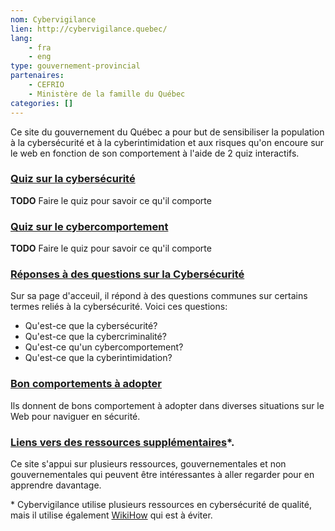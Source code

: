 ```yaml
---
nom: Cybervigilance
lien: http://cybervigilance.quebec/
lang:
    - fra
    - eng
type: gouvernement-provincial
partenaires:
    - CEFRIO
    - Ministère de la famille du Québec
categories: []
---
```

Ce site du gouvernement du Québec a pour but de sensibiliser la population à la cybersécurité et à la cyberintimidation et aux risques qu'on encoure sur le web en fonction de son comportement à l'aide de 2 quiz interactifs.

### [Quiz sur la cybersécurité](http://cybervigilance.quebec/cybersecurite.php)
**TODO** Faire le quiz pour savoir ce qu'il comporte

### [Quiz sur le cybercomportement](http://cybervigilance.quebec/cybercomportement.php)
**TODO** Faire le quiz pour savoir ce qu'il comporte

### [Réponses à des questions sur la Cybersécurité](http://cybervigilance.quebec/index.php)
Sur sa page d'acceuil, il répond à des questions communes sur certains termes reliés à la cybersécurité. Voici ces questions:
* Qu'est-ce que la cybersécurité?
* Qu'est-ce que la cybercriminalité?
* Qu'est-ce qu'un cybercomportement?
* Qu'est-ce que la cyberintimidation?

### [Bon comportements à adopter](http://cybervigilance.quebec/pourensavoirplus.php)
Ils donnent de bons comportement à adopter dans diverses situations sur le Web pour naviguer en sécurité.

### [Liens vers des ressources supplémentaires](http://cybervigilance.quebec/pourensavoirplus.php)\*.
Ce site s'appui sur plusieurs ressources, gouvernementales et non gouvernementales qui peuvent être intéressantes à aller regarder pour en apprendre davantage.

\* Cybervigilance utilise plusieurs ressources en cybersécurité de qualité, mais il utilise également [WikiHow](https://www.wikihow.com) qui est à éviter.
